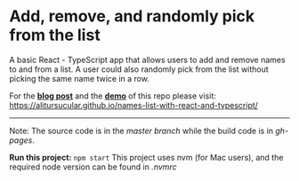 # Add, remove, and randomly pick from the list
A basic React - TypeScript app that allows users to add and remove names to and from a list. A user could also randomly pick from the list without picking the same name twice in a row.

For the [**blog post**](https://alitursucular.github.io/names-list-with-react-and-typescript/) and the [**demo**](https://alitursucular.github.io/names-list-with-react-and-typescript-demo/) of this repo please visit: https://alitursucular.github.io/names-list-with-react-and-typescript/

---

Note: The source code is in the _master branch_ while the build code is in _gh-pages_.

**Run this project:** `npm start`
This project uses nvm (for Mac users), and the required node version can be found in _.nvmrc_